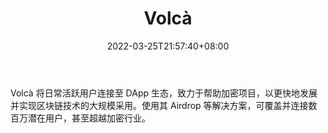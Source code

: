 ﻿---
weight: 
title: "Volcà"
description: "Volcà 将日常活跃用户连接至 DApp 生态，致力于帮助加密项目，以更快地发展并实现区块链技术的大规模采用"
date: 2022-03-25T21:57:40+08:00
lastmod: 2022-03-25T16:45:40+08:00
draft: false
authors: ["Metabd"]
featuredImage: "volca.jpg"
link: ""
tags: ["研究机构","Volcà"]
categories: ["navigation"]
navigation: ["研究机构"]
lightgallery: true
toc: true
pinned: false
recommend: false
recommend1: false
---
Volcà 将日常活跃用户连接至 DApp 生态，致力于帮助加密项目，以更快地发展并实现区块链技术的大规模采用。使用其 Airdrop 等解决方案，可覆盖并连接数百万潜在用户，甚至超越加密行业。
